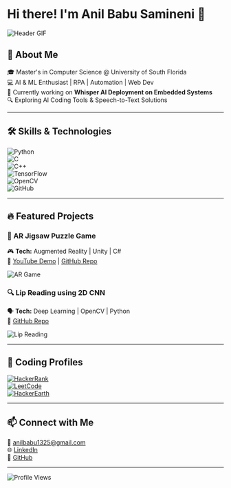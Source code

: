 # Hi there! I'm Anil Babu Samineni 👋  

![Header GIF](https://media.giphy.com/media/QTfX9Ejfra3ZmNxh6B/giphy.gif)  

## 🚀 About Me  
🎓 Master's in Computer Science @ University of South Florida  
💻 AI & ML Enthusiast | RPA | Automation | Web Dev  
📱 Currently working on **Whisper AI Deployment on Embedded Systems**  
🔍 Exploring AI Coding Tools & Speech-to-Text Solutions  

---

## 🛠️ Skills & Technologies  

![Python](https://img.shields.io/badge/Python-3776AB?style=for-the-badge&logo=python&logoColor=white)  
![C](https://img.shields.io/badge/C-00599C?style=for-the-badge&logo=c&logoColor=white)  
![C++](https://img.shields.io/badge/C%2B%2B-00599C?style=for-the-badge&logo=c%2B%2B&logoColor=white)  
![TensorFlow](https://img.shields.io/badge/TensorFlow-FF6F00?style=for-the-badge&logo=tensorflow&logoColor=white)  
![OpenCV](https://img.shields.io/badge/OpenCV-5C3EE8?style=for-the-badge&logo=opencv&logoColor=white)  
![GitHub](https://img.shields.io/badge/GitHub-100000?style=for-the-badge&logo=github&logoColor=white)  

---

## 🔥 Featured Projects  

### 🧩 AR Jigsaw Puzzle Game  
🎮 **Tech:** Augmented Reality | Unity | C#  
🔗 [YouTube Demo](https://www.youtube.com/) | [GitHub Repo](https://github.com/AnilSami/AR-Jigsaw-Puzzle)  

![AR Game](https://media.giphy.com/media/l1J9EdzfOSgfyueLm/giphy.gif)  

### 🔍 Lip Reading using 2D CNN  
🗣️ **Tech:** Deep Learning | OpenCV | Python  
🔗 [GitHub Repo](https://github.com/AnilSami/Lip-Reading-CNN)  

![Lip Reading](https://media.giphy.com/media/JIX9t2j0ZTN9S/giphy.gif)  

---

## 🚀 Coding Profiles  

[![HackerRank](https://img.shields.io/badge/HackerRank-00EA64?style=for-the-badge&logo=hackerrank&logoColor=white)](https://www.hackerrank.com/)  
[![LeetCode](https://img.shields.io/badge/LeetCode-FFA116?style=for-the-badge&logo=leetcode&logoColor=white)](https://leetcode.com/)  
[![HackerEarth](https://img.shields.io/badge/HackerEarth-323754?style=for-the-badge&logo=hackerearth&logoColor=white)](https://www.hackerearth.com/)  

---

## 📫 Connect with Me  
📧 anilbabu1325@gmail.com  
🌐 [LinkedIn](https://www.linkedin.com/in/anil-babu-samineni-626a9a178)  
🐙 [GitHub](https://github.com/AnilSami)  

---

![Profile Views](https://komarev.com/ghpvc/?username=AnilSami&style=flat-square&color=blue)
